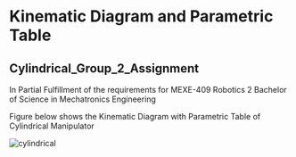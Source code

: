 # Kinematic Diagram and Parametric Table

## Cylindrical_Group_2_Assignment


In Partial Fulfillment of the requirements for MEXE-409 Robotics 2
Bachelor of Science in Mechatronics Engineering


Figure below shows the Kinematic Diagram with Parametric Table of Cylindrical Manipulator

![cylindrical](https://github.com/patrickverroya/Cylindrical_Lab1/assets/157602175/ab824386-07a6-478d-8ebe-36b9d570b47a)
